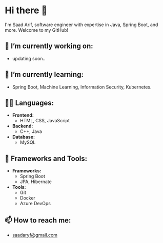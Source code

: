 # Hi there 👋
I'm Saad Arif, software engineer with expertise in Java, Spring Boot, and more. Welcome to my GitHub!
## 🔭 I’m currently working on:
- updating soon..
## 🌱 I’m currently learning:
- Spring Boot, Machine Learning, Information Security, Kubernetes.
## 🧑‍💻 Languages:
- **Frontend:**
  - HTML, CSS, JavaScript
- **Backend:**
  - C++, Java
- **Database:**
  - MySQL
## 🚀 Frameworks and Tools:
- **Frameworks:**
  - Spring Boot
  - JPA, Hibernate
- **Tools:**
  - Git
  - Docker
  - Azure DevOps
## 📫 How to reach me:
- saadaryf@gmail.com

